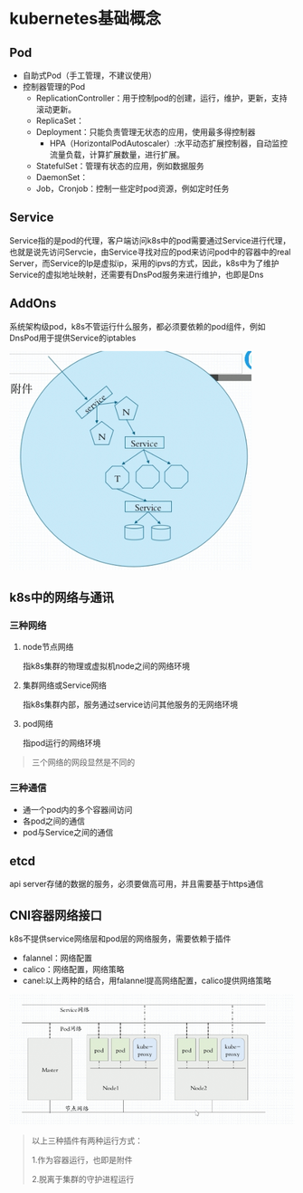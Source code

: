 # kubernetes基础概念



## Pod

- 自助式Pod（手工管理，不建议使用）
- 控制器管理的Pod
  - ReplicationController：用于控制pod的创建，运行，维护，更新，支持滚动更新。
  - ReplicaSet：
  - Deployment：只能负责管理无状态的应用，使用最多得控制器
    - HPA（HorizontalPodAutoscaler）:水平动态扩展控制器，自动监控流量负载，计算扩展数量，进行扩展。
  - StatefulSet：管理有状态的应用，例如数据服务
  - DaemonSet：
  - Job，Cronjob：控制一些定时pod资源，例如定时任务

## Service

Service指的是pod的代理，客户端访问k8s中的pod需要通过Service进行代理，也就是说先访问Servcie，由Service寻找对应的pod来访问pod中的容器中的real Server，而Service的Ip是虚拟ip，采用的ipvs的方式，因此，k8s中为了维护Service的虚拟地址映射，还需要有DnsPod服务来进行维护，也即是Dns

## AddOns

系统架构级pod，k8s不管运行什么服务，都必须要依赖的pod组件，例如DnsPod用于提供Service的iptables

![](images/nmt在k8s中的实现.PNG)

## k8s中的网络与通讯

### 三种网络

1. node节点网络

   指k8s集群的物理或虚拟机node之间的网络环境

2. 集群网络或Service网络

   指k8s集群内部，服务通过service访问其他服务的无网络环境

3. pod网络

   指pod运行的网络环境

> 三个网络的网段显然是不同的

### 三种通信

- 通一个pod内的多个容器间访问
- 各pod之间的通信
- pod与Service之间的通信

## etcd

api server存储的数据的服务，必须要做高可用，并且需要基于https通信

## CNI容器网络接口

k8s不提供service网络层和pod层的网络服务，需要依赖于插件

- falannel：网络配置
- calico：网络配置，网络策略
- canel:以上两种的结合，用falannel提高网络配置，calico提供网络策略

![](images/网络架构.PNG)

> 以上三种插件有两种运行方式：
>
> 1.作为容器运行，也即是附件
>
> 2.脱离于集群的守护进程运行